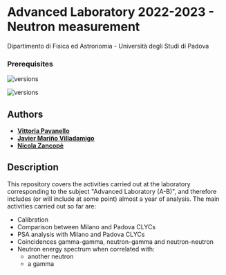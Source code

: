 # Advanced Laboratory 2022-2023 - Neutron measurement
Dipartimento di Fisica ed Astronomia - Università degli Studi di Padova 

### Prerequisites

![versions](https://img.shields.io/pypi/pyversions/pybadges.svg)

![versions](https://img.shields.io/badge/-c++-black?logo=c%2B%2B&style=social)

## Authors

* [**Vittoria Pavanello**](https://github.com/vittoriapv) 
* [**Javier Mariño Villadamigo**](https://github.com/javivilladamigo)
* [**Nicola Zancopè**](https://github.com/nicolazancope) 


## Description
This repository covers the activities carried out at the laboratory corresponding to the subject "Advanced Laboratory (A-B)", and therefore includes (or will include at some point) almost a year of analysis. The main activities carried out so far are:
* Calibration
* Comparison between Milano and Padova CLYCs
* PSA analysis with Milano and Padova CLYCs
* Coincidences gamma-gamma, neutron-gamma and neutron-neutron
* Neutron energy spectrum when correlated with:
  * another neutron
  * a gamma
